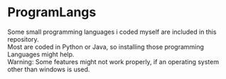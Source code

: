 # ProgramLangs
Some small programming languages i coded myself are included in this repository.  
Most are coded in Python or Java, so installing those programming Languages might help.  
Warning: Some features might not work properly, if an operating system other than windows is used.
